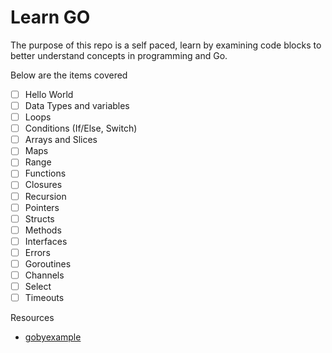 # Learn GO

The purpose of this repo is a self paced, learn by examining code blocks to better understand concepts in programming and Go.

Below are the items covered
- [ ] Hello World
- [ ] Data Types and variables
- [ ] Loops
- [ ] Conditions (If/Else, Switch)
- [ ] Arrays and Slices
- [ ] Maps
- [ ] Range
- [ ] Functions
- [ ] Closures
- [ ] Recursion
- [ ] Pointers
- [ ] Structs
- [ ] Methods
- [ ] Interfaces
- [ ] Errors
- [ ] Goroutines
- [ ] Channels
- [ ] Select
- [ ] Timeouts

Resources
- [gobyexample](http://gobyexample.com)
